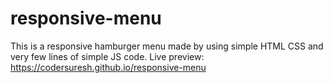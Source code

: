 # responsive-menu
This is a responsive hamburger menu made by using simple HTML CSS and very few lines of simple JS code.
Live preview: https://codersuresh.github.io/responsive-menu
